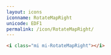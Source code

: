 ```yaml
---
layout: icons
iconname: RotateMapRight
unicode: EDF1
permalink: /icon/RotateMapRight/
---
```


``` html
<i class="mi mi-RotateMapRight"></i>
```
